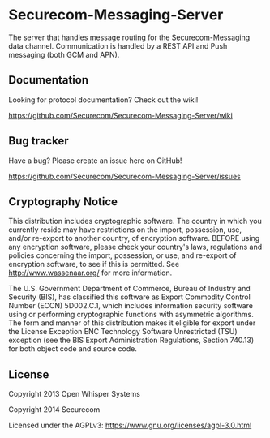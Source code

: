 Securecom-Messaging-Server
==========================

The server that handles message routing for the
[Securecom-Messaging](https://github.com/Securecom/Securecom-Messaging) data channel.  Communication
is handled by a REST API and Push messaging (both GCM and APN).

Documentation
-------------

Looking for protocol documentation? Check out the wiki!

https://github.com/Securecom/Securecom-Messaging-Server/wiki


Bug tracker
-----------

Have a bug? Please create an issue here on GitHub!

https://github.com/Securecom/Securecom-Messaging-Server/issues

Cryptography Notice
------------

This distribution includes cryptographic software. The country in which you currently reside may have restrictions on the import, possession, use, and/or re-export to another country, of encryption software.
BEFORE using any encryption software, please check your country's laws, regulations and policies concerning the import, possession, or use, and re-export of encryption software, to see if this is permitted.
See <http://www.wassenaar.org/> for more information.

The U.S. Government Department of Commerce, Bureau of Industry and Security (BIS), has classified this software as Export Commodity Control Number (ECCN) 5D002.C.1, which includes information security software using or performing cryptographic functions with asymmetric algorithms.
The form and manner of this distribution makes it eligible for export under the License Exception ENC Technology Software Unrestricted (TSU) exception (see the BIS Export Administration Regulations, Section 740.13) for both object code and source code.

License
---------------------

Copyright 2013 Open Whisper Systems

Copyright 2014 Securecom

Licensed under the AGPLv3: https://www.gnu.org/licenses/agpl-3.0.html
